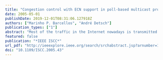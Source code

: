 ```yaml
---
title: "Congestion control with ECN support in poll-based multicast protocols"
date: 2005-05-01
publishDate: 2019-12-01T08:31:06.127918Z
authors: ["Marinho P. Barcellos", "André Detsch"]
publication_types: ["1"]
abstract: "Most of the traffic in the Internet nowadays is transmitted using TCP, or Transport Control Protocol. The stability of the Internet depends on the congestion control being performed by this protocol, as well as equivalent mechanisms employed by other protocols. The ECN technique (Explicit Congestion Notification), in which packets forwarded by routers are marked whenever congestion is about to occur (or already occurring), allows a transmitter to reduce the sending rate accordingly without relying on packet drops. ECN has not been fully explored, particularly regarding multicast protocols. This paper presents models of poll-based reliable multicast protocols and extends them with a new single-rate congestion control mechanism that harnesses ECN. Simulation results show that it provides fairness between flows from multiple sources, and is TCP-friendly. Further, they demonstrate the substantial efficiency gain obtained with the use of ECN in multicast."
featured: false
publication: "*IEEE ISCC*"
url_pdf: "http://ieeexplore.ieee.org/search/srchabstract.jsp?arnumber=1493805&isnumber=32117&punumber=10000&k2dockey=1493805@ieeecnfs papers3://publication/doi/10.1109/ISCC.2005.43"
doi: "10.1109/ISCC.2005.43"
---
```


